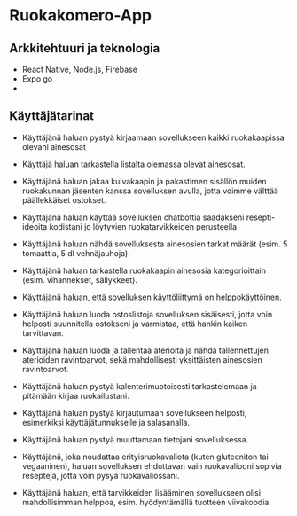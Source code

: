 # Ruokakomero-App


## Arkkitehtuuri ja teknologia

- React Native, Node.js, Firebase
- Expo go
- 



## Käyttäjätarinat
- Käyttäjänä haluan pystyä kirjaamaan sovellukseen kaikki ruokakaapissa olevani ainesosat  

- Käyttäjä haluan tarkastella listalta olemassa olevat ainesosat. 

- Käyttäjänä haluan jakaa kuivakaapin ja pakastimen sisällön muiden ruokakunnan jäsenten kanssa sovelluksen avulla, jotta voimme välttää päällekkäiset ostokset. 

- Käyttäjänä haluan käyttää sovelluksen chatbottia saadakseni resepti-ideoita kodistani jo löytyvien ruokatarvikkeiden perusteella. 

- Käyttäjänä haluan nähdä sovelluksesta ainesosien tarkat määrät (esim. 5 tomaattia, 5 dl vehnäjauhoja). 

- Käyttäjänä haluan tarkastella ruokakaapin ainesosia kategorioittain (esim. vihannekset, säilykkeet). 

- Käyttäjänä haluan, että sovelluksen käyttöliittymä on helppokäyttöinen. 

- Käyttäjänä haluan luoda ostoslistoja sovelluksen sisäisesti, jotta voin helposti suunnitella ostokseni ja varmistaa, että hankin kaiken tarvittavan. 

- Käyttäjänä haluan luoda ja tallentaa aterioita ja nähdä tallennettujen aterioiden ravintoarvot, sekä mahdollisesti yksittäisten ainesosien ravintoarvot. 

- Käyttäjänä haluan pystyä kalenterimuotoisesti tarkastelemaan ja pitämään kirjaa ruokailustani. 


- Käyttäjänä haluan pystyä kirjautumaan sovellukseen helposti, esimerkiksi käyttäjätunnukselle ja salasanalla. 

- Käyttäjänä haluan pystyä muuttamaan tietojani sovelluksessa. 

- Käyttäjänä, joka noudattaa erityisruokavaliota (kuten gluteeniton tai vegaaninen), haluan sovelluksen ehdottavan vain ruokavaliooni sopivia reseptejä, jotta voin pysyä ruokavaliossani. 

- Käyttäjänä haluan, että tarvikkeiden lisääminen sovellukseen olisi mahdollisimman helppoa, esim. hyödyntämällä tuotteen viivakoodia. 
